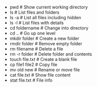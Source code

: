 - pwd                # Show current working directory
- ls                 # List files and folders
- ls -a              # List all files including hidden
- ls -l              # List files with details
- cd foldername      # Change into directory
- cd ..              # Go up one level
- mkdir folder       # Create a new folder
- rmdir folder       # Remove empty folder
- rm filename        # Delete a file
- rm -r folder       # Delete folder and contents
- touch file.txt     # Create a blank file
- cp file1 file2     # Copy file
- mv old new         # Rename or move file
- cat file.txt       # Show file content
- stat file.txt      # File info
